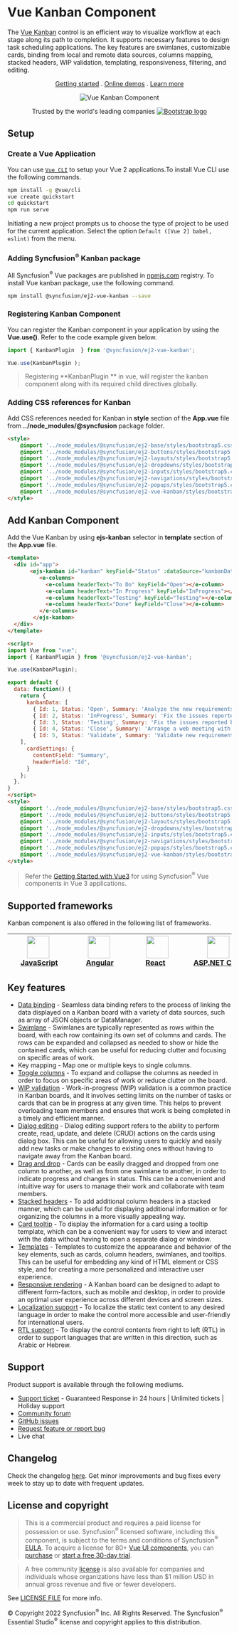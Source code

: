 # Vue Kanban Component

The [Vue Kanban](https://www.syncfusion.com/vue-ui-components/vue-kanban-board?utm_source=npm&utm_medium=listing&utm_campaign=vue-kanban-npm) control is an efficient way to visualize workflow at each stage along its path to completion. It supports necessary features to design task scheduling applications. The key features are swimlanes, customizable cards, binding from local and remote data sources, columns mapping, stacked headers, WIP validation, templating, responsiveness, filtering, and editing.

<p align="center">
  <a href="https://ej2.syncfusion.com/vue/documentation/kanban/getting-started/?utm_source=npm&utm_medium=listing&utm_campaign=vue-kanban-npm">Getting started</a> . 
  <a href="https://ej2.syncfusion.com/vue/demos/?utm_source=npm&utm_medium=listing&utm_campaign=vue-kanban-npm#/bootstrap5/kanban/overview">Online demos</a> . 
  <a href="https://www.syncfusion.com/vue-components/vue-kanban?utm_source=npm&utm_medium=listing&utm_campaign=vue-kanban-npm">Learn more</a>
</p>

<p align="center">
   <img src="https://raw.githubusercontent.com/SyncfusionExamples/nuget-img/master/vue/vue-kanban.png" alt="Vue Kanban Component"/>
</p>

<p align="center">
Trusted by the world's leading companies
  <a href="https://www.syncfusion.com">
    <img src="https://raw.githubusercontent.com/SyncfusionExamples/nuget-img/master/syncfusion/syncfusion-trusted-companies.webp" alt="Bootstrap logo">
  </a>
</p>

## Setup

### Create a Vue Application

You can use [`Vue CLI`](https://github.com/vuejs/vue-cli) to setup your Vue 2 applications.To install Vue CLI use the following commands.

```bash
npm install -g @vue/cli
vue create quickstart
cd quickstart
npm run serve
```
Initiating a new project prompts us to choose the type of project to be used for the current application. Select the option `Default ([Vue 2] babel, eslint)` from the menu.

### Adding Syncfusion<sup>®</sup> Kanban package

All Syncfusion<sup>®</sup> Vue packages are published in [npmjs.com](https://www.npmjs.com/~syncfusionorg) registry. To install Vue kanban package, use the following command.

```bash
npm install @syncfusion/ej2-vue-kanban --save
```

### Registering Kanban Component

You can register the Kanban component in your application by using the **Vue.use()**. Refer to the code example given below.

```typescript
import { KanbanPlugin  } from '@syncfusion/ej2-vue-kanban';

Vue.use(KanbanPlugin );
```

> Registering **KanbanPlugin ** in vue, will register the kanban component along with its required child directives globally.

### Adding CSS references for Kanban

Add CSS references needed for Kanban in **style** section of the **App.vue** file from **../node_modules/@syncfusion** package folder.

```html
<style>
    @import '../node_modules/@syncfusion/ej2-base/styles/bootstrap5.css';
    @import '../node_modules/@syncfusion/ej2-buttons/styles/bootstrap5.css';
    @import '../node_modules/@syncfusion/ej2-layouts/styles/bootstrap5.css';
    @import '../node_modules/@syncfusion/ej2-dropdowns/styles/bootstrap5.css';
    @import '../node_modules/@syncfusion/ej2-inputs/styles/bootstrap5.css';
    @import '../node_modules/@syncfusion/ej2-navigations/styles/bootstrap5.css';
    @import '../node_modules/@syncfusion/ej2-popups/styles/bootstrap5.css';
    @import '../node_modules/@syncfusion/ej2-vue-kanban/styles/bootstrap5.css';
</style>
```

## Add Kanban Component

Add the Vue Kanban by using **ejs-kanban** selector in **template** section of the **App.vue** file.

```html
<template>
  <div id="app">
       <ejs-kanban id="kanban" keyField="Status" :dataSource="kanbanData" :cardSettings="cardSettings">
          <e-columns>
            <e-column headerText="To Do" keyField="Open"></e-column>
            <e-column headerText="In Progress" keyField="InProgress"></e-column>
            <e-column headerText="Testing" keyField="Testing"></e-column>
            <e-column headerText="Done" keyField="Close"></e-column>
          </e-columns>
        </ejs-kanban>
  </div>
</template>

<script>
import Vue from "vue";
import { KanbanPlugin } from '@syncfusion/ej2-vue-kanban';

Vue.use(KanbanPlugin);

export default {
  data: function() {
    return {
      kanbanData: [
        { Id: 1, Status: 'Open', Summary: 'Analyze the new requirements gathered from the customer.', Type: 'Story', Priority: 'Low', Tags: 'Analyze,Customer', Estimate: 3.5, Assignee: 'Nancy Davloio', RankId: 1 },
        { Id: 2, Status: 'InProgress', Summary: 'Fix the issues reported in the IE browser.', Type: 'Bug', Priority: 'Release Breaker', Tags: 'IE', Estimate: 2.5, Assignee: 'Janet Leverling', RankId: 2  },
        { Id: 3, Status: 'Testing', Summary: 'Fix the issues reported by the customer.', Type: 'Bug', Priority: 'Low', Tags: 'Customer', Estimate: '3.5', Assignee: 'Steven walker', RankId: 1 },
        { Id: 4, Status: 'Close', Summary: 'Arrange a web meeting with the customer to get the login page requirements.', Type: 'Others', Priority: 'Low', Tags: 'Meeting', Estimate: 2, Assignee: 'Michael Suyama', RankId: 1 },
        { Id: 5, Status: 'Validate', Summary: 'Validate new requirements', Type: 'Improvement', Priority: 'Low', Tags: 'Validation', Estimate: 1.5, Assignee: 'Robert King', RankId: 1 }
    ],
      cardSettings: {
        contentField: "Summary",
        headerField: "Id",
      }
    };
  },
}
</script>
<style>
    @import '../node_modules/@syncfusion/ej2-base/styles/bootstrap5.css';
    @import '../node_modules/@syncfusion/ej2-buttons/styles/bootstrap5.css';
    @import '../node_modules/@syncfusion/ej2-layouts/styles/bootstrap5.css';
    @import '../node_modules/@syncfusion/ej2-dropdowns/styles/bootstrap5.css';
    @import '../node_modules/@syncfusion/ej2-inputs/styles/bootstrap5.css';
    @import '../node_modules/@syncfusion/ej2-navigations/styles/bootstrap5.css';
    @import '../node_modules/@syncfusion/ej2-popups/styles/bootstrap5.css';
    @import '../node_modules/@syncfusion/ej2-vue-kanban/styles/bootstrap5.css';
</style>
```
> Refer the [Getting Started with Vue3](https://ej2.syncfusion.com/vue/documentation/kanban/getting-started-page/#getting-started) for using Syncfusion<sup>®</sup> Vue components in Vue 3 applications.

## Supported frameworks

Kanban component is also offered in the following list of frameworks.

| [<img src="https://ej2.syncfusion.com/github/images/js.svg" height="50" />](https://www.syncfusion.com/javascript-ui-controls?utm_medium=listing&utm_source=github)<br/>&nbsp;&nbsp;&nbsp;&nbsp;&nbsp;[JavaScript](https://www.syncfusion.com/javascript-ui-controls?utm_medium=listing&utm_source=github)&nbsp;&nbsp;&nbsp;&nbsp; | [<img src="https://ej2.syncfusion.com/github/images/angular-new.svg"  height="50" />](https://www.syncfusion.com/angular-components/?utm_medium=listing&utm_source=github)<br/>&nbsp;&nbsp;&nbsp;&nbsp;&nbsp;&nbsp;&nbsp;[Angular](https://www.syncfusion.com/angular-components/?utm_medium=listing&utm_source=github)&nbsp;&nbsp;&nbsp;&nbsp;&nbsp;&nbsp; | [<img src="https://ej2.syncfusion.com/github/images/react.svg" height="50" />](https://www.syncfusion.com/react-ui-components?utm_medium=listing&utm_source=github)<br/>&nbsp;&nbsp;&nbsp;&nbsp;&nbsp;&nbsp;&nbsp;[React](https://www.syncfusion.com/react-ui-components?utm_medium=listing&utm_source=github)&nbsp;&nbsp;&nbsp;&nbsp;&nbsp;&nbsp;&nbsp;&nbsp;&nbsp; | [<img src="https://ej2.syncfusion.com/github/images/netcore.svg" height="50" />](https://www.syncfusion.com/aspnet-core-ui-controls?utm_medium=listing&utm_source=github)<br/>&nbsp;&nbsp;[ASP.NET&nbsp;Core](https://www.syncfusion.com/aspnet-core-ui-controls?utm_medium=listing&utm_source=github)&nbsp;&nbsp; | [<img src="https://ej2.syncfusion.com/github/images/netmvc.svg" height="50" />](https://www.syncfusion.com/aspnet-mvc-ui-controls?utm_medium=listing&utm_source=github)<br/>&nbsp;&nbsp;[ASP.NET&nbsp;MVC](https://www.syncfusion.com/aspnet-mvc-ui-controls?utm_medium=listing&utm_source=github)&nbsp;&nbsp; | 
| :-----: | :-----: | :-----: | :-----: | :-----: |

## Key features

* [Data binding](https://ej2.syncfusion.com/vue/demos/?utm_source=npm&utm_medium=listing&utm_campaign=vue-kanban-npm#/material/kanban/remote-data) - Seamless data binding refers to the process of linking the data displayed on a Kanban board with a variety of data sources, such as  array of JSON objects or DataManager.
* [Swimlane](https://ej2.syncfusion.com/vue/demos/?utm_source=npm&utm_medium=listing&utm_campaign=vue-kanban-npm#/material/kanban/swimlane) - Swimlanes are typically represented as rows within the board, with each row containing its own set of columns and cards. The rows can be expanded and collapsed as needed to show or hide the contained cards, which can be useful for reducing clutter and focusing on specific areas of work.
* Key mapping - Map one or multiple keys to single columns.
* [Toggle columns](https://ej2.syncfusion.com/vue/demos/?utm_source=npm&utm_medium=listing&utm_campaign=vue-kanban-npm#/material/kanban/toggle-columns) - To expand and collapse the columns as needed in order to focus on specific areas of work or reduce clutter on the board.
* [WIP validation](https://ej2.syncfusion.com/vue/demos/?utm_source=npm&utm_medium=listing&utm_campaign=vue-kanban-npm#/material/kanban/wip-validation) - Work-in-progress (WIP) validation is a common practice in Kanban boards, and it involves setting limits on the number of tasks or cards that can be in progress at any given time. This helps to prevent overloading team members and ensures that work is being completed in a timely and efficient manner.
* [Dialog editing](https://ej2.syncfusion.com/vue/demos/?utm_source=npm&utm_medium=listing&utm_campaign=vue-kanban-npm#/material/kanban/dialog-editing) - Dialog editing support refers to the ability to perform create, read, update, and delete (CRUD) actions on the cards using dialog box. This can be useful for allowing users to quickly and easily add new tasks or make changes to existing ones without having to navigate away from the Kanban board.
* [Drag and drop](https://ej2.syncfusion.com/vue/demos/?utm_source=npm&utm_medium=listing&utm_campaign=vue-kanban-npm#/material/kanban/overview) - Cards can be easily dragged and dropped from one column to another, as well as from one swimlane to another, in order to indicate progress and changes in status. This can be a convenient and intuitive way for users to manage their work and collaborate with team members.
* [Stacked headers](https://ej2.syncfusion.com/vue/demos/?utm_source=npm&utm_medium=listing&utm_campaign=vue-kanban-npm#/material/kanban/stacked-header) - To add additional column headers in a stacked manner, which can be useful for displaying additional information or for organizing the columns in a more visually appealing way.
* [Card tooltip](https://ej2.syncfusion.com/vue/demos/?utm_source=npm&utm_medium=listing&utm_campaign=vue-kanban-npm#/material/kanban/tooltip-template) - To display the information for a card using a tooltip template, which can be a convenient way for users to view and interact with the data without having to open a separate dialog or window.
* [Templates](https://ej2.syncfusion.com/vue/demos/?utm_source=npm&utm_medium=listing&utm_campaign=vue-kanban-npm#/material/kanban/card-template) - Templates to customize the appearance and behavior of the key elements, such as cards, column headers, swimlanes, and tooltips. This can be useful for embedding any kind of HTML element or CSS style, and for creating a more personalized and interactive user experience.
* [Responsive rendering](https://ej2.syncfusion.com/vue/documentation/kanban/responsive-mode/?utm_source=npm&utm_medium=listing&utm_campaign=vue-kanban-npm#responsive-mode) - A Kanban board can be designed to adapt to different form-factors, such as mobile and desktop, in order to provide an optimal user experience across different devices and screen sizes.
* [Localization support](https://ej2.syncfusion.com/vue/documentation/kanban/localization/?utm_source=npm&utm_medium=listing&utm_campaign=vue-kanban-npm#globalization) - To localize the static text content to any desired language in order to make the control more accessible and user-friendly for international users.
* [RTL support](https://ej2.syncfusion.com/vue/documentation/kanban/localization/?utm_source=npm&utm_medium=listing&utm_campaign=vue-kanban-npm#right-to-left-rtl) - To display the control contents from right to left (RTL) in order to support languages that are written in this direction, such as Arabic or Hebrew.

## Support

Product support is available through the following mediums.

* [Support ticket](https://support.syncfusion.com/support/tickets/create) - Guaranteed Response in 24 hours | Unlimited tickets | Holiday support
* [Community forum](https://www.syncfusion.com/forums/vue?utm_source=npm&utm_medium=listing&utm_campaign=vue-kanban-npm)
* [GitHub issues](https://github.com/syncfusion/ej2-vue-ui-components/issues/new)
* [Request feature or report bug](https://www.syncfusion.com/feedback/vue?utm_source=npm&utm_medium=listing&utm_campaign=vue-kanban-npm)
* Live chat

## Changelog

Check the changelog [here](https://github.com/syncfusion/ej2-vue-ui-components/blob/master/components/kanban/CHANGELOG.md?utm_source=npm&utm_medium=listing&utm_campaign=vue-kanban-npm). Get minor improvements and bug fixes every week to stay up to date with frequent updates.

## License and copyright

> This is a commercial product and requires a paid license for possession or use. Syncfusion<sup>®</sup> licensed software, including this component, is subject to the terms and conditions of Syncfusion<sup>®</sup> [EULA](https://www.syncfusion.com/eula/es/). To acquire a license for 80+ [Vue UI components](https://www.syncfusion.com/vue-components), you can [purchase](https://www.syncfusion.com/sales/products) or [start a free 30-day trial](https://www.syncfusion.com/account/manage-trials/start-trials).

> A free community [license](https://github.com/syncfusion/ej2-vue-ui-components/blob/master/license?utm_source=npm&utm_medium=listing&utm_campaign=vue-kanban-npm) is also available for companies and individuals whose organizations have less than $1 million USD in annual gross revenue and five or fewer developers.

See [LICENSE FILE](https://github.com/syncfusion/ej2-vue-ui-components/blob/master/license?utm_source=npm&utm_medium=listing&utm_campaign=vue-kanban-npm) for more info.

&copy; Copyright 2022 Syncfusion<sup>®</sup> Inc. All Rights Reserved. The Syncfusion<sup>®</sup> Essential Studio<sup>®</sup> license and copyright applies to this distribution.